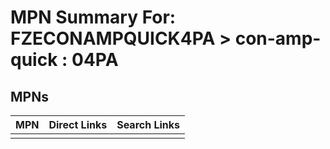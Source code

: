 



# MPN Summary For: FZECONAMPQUICK4PA > con-amp-quick : 04PA

## MPNs
  

|MPN|Direct Links|Search Links|
| :--- | :--- | :--- |
||||
